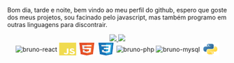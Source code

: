 Bom dia, tarde e noite, bem vindo ao meu perfil do github, espero que goste dos meus projetos, sou facinado pelo javascript, mas também programo em outras linguagens para discontrair.
<div align="center">
  <a href="https://github.com/brunomaiadev">
    <img height="160em" src="https://github-readme-stats.vercel.app/api?username=brunomaiadev&show_icons=true&theme=dracula&include_all_commits=true&count_private=true"/>
    <img height="160em" src="https://github-readme-stats.vercel.app/api/top-langs/?username=brunomaiadev&layout=compact&langs_count=7&theme=dracula"/>
  </a>
</div>
  <div align="center">
    <img align="center" alt="bruno-react" height="30" width="40" src="https://cdn.jsdelivr.net/gh/devicons/devicon/icons/react/react-original.svg" />
    <img align="center" alt="bruno-Js" height="30" width="40" src="https://raw.githubusercontent.com/devicons/devicon/master/icons/javascript/javascript-plain.svg">
    <img align="center" alt="bruno-html" height="30" width="40" src="https://raw.githubusercontent.com/devicons/devicon/master/icons/html5/html5-original.svg">
    <img align="center" alt="bruno-css" height="30" width="40" src="https://raw.githubusercontent.com/devicons/devicon/master/icons/css3/css3-original.svg">
    <img align="center" alt="bruno-php" height="30" width="40"src="https://cdn.jsdelivr.net/gh/devicons/devicon/icons/php/php-original.svg" />
    <img align="center" alt="bruno-mysql" height="30" width="40" src="https://cdn.jsdelivr.net/gh/devicons/devicon/icons/mysql/mysql-original.svg" />
    <img align="center" alt="bruno-Python" height="30" width="40" src="https://raw.githubusercontent.com/devicons/devicon/master/icons/python/python-original.svg">
  </div>
